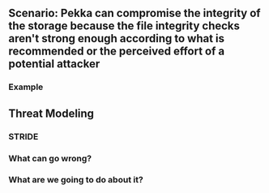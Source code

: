 ## Scenario: Pekka can compromise the integrity of the storage because the file integrity checks aren't strong enough according to what is recommended or the perceived effort of a potential attacker

### Example

## Threat Modeling

### STRIDE

### What can go wrong?

### What are we going to do about it?